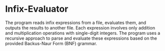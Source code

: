 # Infix-Evaluator
The program reads infix expressions from a file, evaluates them, and outputs the results to another file. Each expression involves only addition and multiplication operations with single-digit integers. The program uses a recursive approach to parse and evaluate these expressions based on the provided Backus-Naur Form (BNF) grammar.
